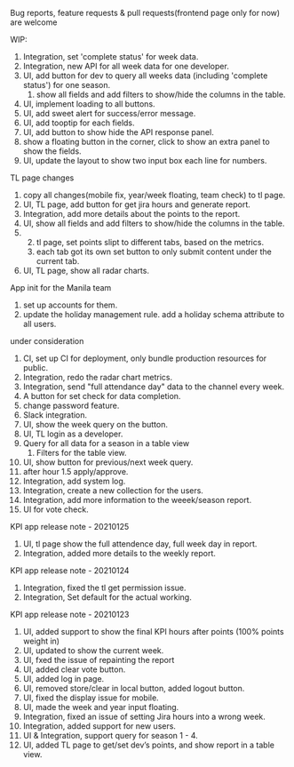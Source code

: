 Bug reports, feature requests & pull requests(frontend page only for now) are welcome

WIP:
1. Integration, set 'complete status' for week data.
8. Integration, new API for all week data for one developer.
11. UI, add button for dev to query all weeks data (including 'complete status') for one season.
    1.  show all fields and add filters to show/hide the columns in the table.
12. UI, implement loading to all buttons.
13. UI, add sweet alert for success/error message.
14. UI, add tooptip for each fields.
15. UI, add button to show hide the API response panel.
   1. show a floating button in the corner, click to show an extra panel to show the fields.
16. UI, update the layout to show two input box each line for numbers.
    

TL page changes
1. copy all changes(mobile fix, year/week floating, team check) to tl page.
4. UI, TL page, add button for get jira hours and generate report.
5. Integration, add more details about the points to the report.
6. UI, show all fields and add filters to show/hide the columns in the table.
7. 2. tl page, set points slipt to different tabs, based on the metrics.
   1. each tab got its own set button to only submit content under the current tab.
8. UI, TL page, show all radar charts.

App init for the Manila team
1. set up accounts for them.
2. update the holiday management rule. add a holiday schema attribute to all users.

under consideration
1. CI, set up CI for deployment, only bundle production resources for public.
2. Integration, redo the radar chart metrics.
3. Integration, send "full attendance day" data to the channel every week.
4. A button for set check for data completion.
5. change password feature.
6. Slack integration.
7. UI, show the week query on the button.
8. UI, TL login as a developer.
9.  Query for all data for  a season in a table view
    1. Filters for the table view.
10. UI, show button for previous/next week query.
11. after hour 1.5 apply/approve.
12. Integration, add system log.
13. Integration, create a new collection for the users.
14. Integration, add more information to the weeek/season report.
15. UI for vote check.

KPI app release note - 20210125
1. UI, tl page show the full attendence day, full week day in report.
2. Integration, added more details to the weekly report.

KPI app release note - 20210124

1. Integration, fixed the tl get permission issue.
2. Integration, Set default for the actual working.

KPI app release note - 20210123
1. UI, added support to show the final KPI hours after points (100% points weight in)
2. UI, updated to show the current week.
3. UI, fxed the issue of repainting the report
4. UI, added clear vote button.
5. UI, added log in page.
6. UI, removed store/clear in local button, added logout button.
7. UI, fixed the display issue for mobile.
8. UI, made the week and year input floating.
10. Integration, fixed an issue of setting Jira hours into a wrong week.
11. Integration, added support for new users.
12. UI & Integration, support query for season 1 - 4.
13. UI, added TL page to get/set dev’s points, and show report in a table view. 